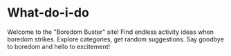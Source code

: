 # What-do-i-do
Welcome to the "Boredom Buster" site! Find endless activity ideas when boredom strikes. Explore categories, get random suggestions. Say goodbye to boredom and hello to excitement!
